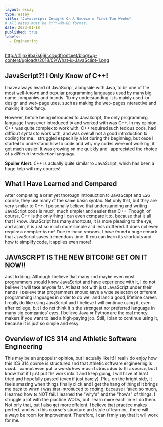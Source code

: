 ```yaml
---
layout: essay
type: essay
title: "Javascript: Insight On A Newbieʻs First Two Weeks"
# All dates must be YYYY-MM-DD format!
date: 2023-01-18
published: true
labels:
  - Engineering
---
```


http://d1jnx9ba8s6j9r.cloudfront.net/blog/wp-content/uploads/2018/09/What-is-JavaScript-1.png

## JavaScript?! I Only Know of C++!


I have always heard of JavaScript, alongside with Java, to be one of the most well-known and popular programming languages used by many big name companies and brands. To my understanding, it is mainly used for design and web-page uses, such as making the web-pages interactive and making it look fancy.

However, before being introduced to JavaScript, the only programming language 
I was ever introduced to and worked with was C++. In my opinion, C++ was quite complex to work with. C++ required such tedious code, had difficult syntax to work with, and was overall not a good introduction to coding for me. I struggled especially a lot during the beginning, but once I started to understand how to code and why my codes were not working, it got much easier! It was growing on me quickly and I appreciated the choice of a difficult introduction language. 

**Spoiler Alert**: C++ is actually quite similar to JavaScript, which has been a huge help with my courses!


## What I Have Learned and Compared


After completing a brief yet thorough introduction to JavaScript and ES6 course, they use many of the same basic syntax. Not only that, but they are very similar to C++. I personally believe that understanding and writing JavaScript code is much, much simpler and easier than C++. Though, of course, C++ is the only thing I can even compare it to, because that is all that I know. 
JavaScript has many shortcuts, it is more pleasing to the eye, and again, it is just so much more simple and less cluttered. It does not even require a compiler to run! Due to these reasons, I have found a huge remark that JavaScript saves tremendous time. If you can learn its shortcuts and how to simplify code, it applies even more!


## JAVASCRIPT IS THE NEW BITCOIN! GET ON IT NOW!!


Just kidding. Although I believe that many and maybe even most programmers should know JavaScript and have experience with it, I do not believe it will take anyone far. At least not with just JavaScript under their hands. I believe that programmers should have a wide selection of different programming languages in order to do well and land a good, lifetime career. I really do like using JavaScript and I believe I will continue using it, even after college, but I do not think it is the strongest nor preferred language in many big companiesʻ eyes. I believe Java or Python are the real money makers if you want to land a high-paying job. Still, I plan to continue using it, because it is just so simple and easy.


## Overview of ICS 314 and Athletic Software Engineering


This may be an unpopular opinion, but I actually like it! I really do enjoy how this ICS 314 course is structured and that athletic software engineering is used. I cannot even put to words how much I stress due to this course, but I know that if I just put the work into it and keep going, I will have at least tried and hopefully passed (even if just barely). Plus, on the bright side, it feels amazing when things finally click and I get the hang of things! It brings me back to when I was first introduced to coding; because I failed so much, I learned how to NOT fail. I learned the "whyʻs" and the "howʻs" of things. I struggle a lot with the practice WODs, but I learn more each time I do them. Not only that, but I also get more effcient. I believe that practice makes perfect, and with this courseʻs structure and style of learning, there will always be room for improvement. Therefore, I can firmly say that it will work for me.
